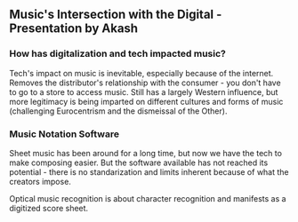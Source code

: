<h2>Music's Intersection with the Digital - Presentation by Akash</h2>
<h3>How has digitalization and tech impacted music?</h3>
<p>Tech's impact on music is inevitable, especially because of the internet. Removes the distributor's relationship with the consumer - you don't have to go to a store to access music. Still has a largely Western influence, but more legitimacy is being imparted on different cultures and forms of music (challenging Eurocentrism and the dismeissal of the Other).</p>
<h3>Music Notation Software</h3>
<p>Sheet music has been around for a long time, but now we have the tech to make composing easier. But the software available has not reached its potential - there is no standarization and limits inherent because of what the creators impose.</p>
<p>Optical music recognition is about character recognition and manifests as a digitized score sheet.</p>
